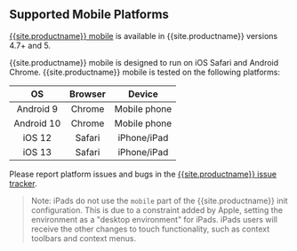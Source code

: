 ## Supported Mobile Platforms

[{{site.productname}} mobile]({{site.baseurl}}/mobile/) is available in {{site.productname}} versions 4.7+ and 5.

{{site.productname}} mobile is designed to run on iOS Safari and Android Chrome. {{site.productname}} mobile is tested on the following platforms:

| OS        | Browser | Device       |
|:---------:|:-------:|:------------:|
| Android 9 | Chrome  | Mobile phone |
| Android 10| Chrome  | Mobile phone |
| iOS 12    | Safari  | iPhone/iPad  |
| iOS 13    | Safari  | iPhone/iPad  |

Please report platform issues and bugs in the [{{site.productname}} issue tracker](https://github.com/tinymce/tinymce/issues).

> Note: iPads do not use the `mobile` part of the {{site.productname}} init configuration. This is due to a constraint added by Apple, setting the environment as a "desktop environment" for iPads. iPads users will receive the other changes to touch functionality, such as context toolbars and context menus.